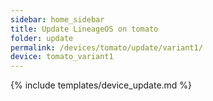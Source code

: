 ```yaml
---
sidebar: home_sidebar
title: Update LineageOS on tomato
folder: update
permalink: /devices/tomato/update/variant1/
device: tomato_variant1
---
```

{% include templates/device_update.md %}
